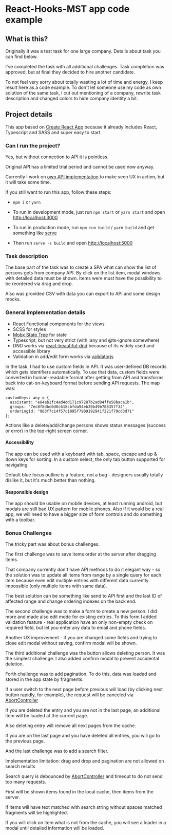 # React-Hooks-MST app code example

## What is this?

Originally it was a test task for one large company. Details about task you can find below.

I've completed the task with all additional challenges. Task completion was approved, but at final they decided to hire another candidate.

To not feel very sorry about totally wasting a lot of time and energy, I keep result here as a code example. To don't let someone use my code as own solution of the same task, I cut out mentioning of a company, rewrite task description and changed colors to hide company identity a bit.

## Project details

This app based on [Create React App](https://github.com/facebook/create-react-app) because it already includes React, Typescript and SASS and super easy to start.

### Can I run the project?

Yes, but without connection to API it is pointless. 

Original API has a limited trial period and cannot be used now anyway.

Currently I work on [own API implementation](https://github.com/random1911/express-mongoose-api) to make seen UX in action, but it will take some time.

If you still want to run this app, follow these steps:

* `npm i` or `yarn`

* To run in development mode, just run `npm start` or `yarn start` and open [http://localhost:3000](http://localhost:3000)

* To run in production mode, run `npm run build` / `yarn build` and get something like [serve](https://www.npmjs.com/package/serve)

* Then run `serve -s build` and open [http://localhost:5000](http://localhost:5000)

### Task description

The base part of the task was to create a SPA what can show the list of persons gets from company API. By click on the list item, modal windows with detailed data must be shown. Items were must have the possibility to be reordered via drag and drop. 

Also was provided CSV with data you can export to API and some design mocks.

### General implementation details

* React Functional components for the views
* SCSS for styles
* [Mobx State Tree](https://github.com/mobxjs/mobx-state-tree) for state
* Typescript, but not very strict (with :any and @ts-ignore somewhere)
* DND works via [react-beautiful-dnd](https://github.com/atlassian/react-beautiful-dnd) because of its widely used and accessible library
* Validation in add/edit form works via [validatorjs](https://github.com/skaterdav85/validatorjs)

In the task, I had to use custom fields in API. It was user-defined DB records which gets identifiers automatically.
To use that data, custom fields were converted in human-readable format after getting from API and transforms back into cat-on-keyboard format before sending API requests.
The map was:

```
customKeys: any = {
  assistant: "e84ab1fc4ad4dd171c97287b2ad84ffe58baca1b",
  groups: "7ec8f8dbc0d0c618cbfda94eb39b49b788357f32",
  orderingId: "903f7c14f57c1095f7909192941f221f79cd3d71"
};
```

Actions like a delete/add/change persons shows status messages (success or error) in the top-right screen corner.

#### Accessibility

The app can be used with a keyboard with tab, space, escape and up & down keys for sorting. 
In a custom select, the only tab button supported for navigating.

Default blue focus outline is a feature, not a bug - designers usually totally dislike it, but it's much better than nothing.

#### Responsible design

The app should be usable on mobile devices, at least running android, but modals are still bad UX pattern for mobile phones.
Also if it would be a real app, we will need to have a bigger size of form controls and do something with a toolbar.

### Bonus Challenges

The tricky part was about bonus challenges.

The first challenge was to save items order at the server after dragging items.

That company currently don't have API methods to do it elegant way - so the solution was to update all items from range by a single query for each item because even edit multiple entries with different data currently impossible (only multiple items with same data).

The best solution can be something like send to API first and the last ID of affected range and change ordering indexes on the back end.

The second challenge was to make a form to create a new person. I did more and made also edit mode for existing entries. To this form I added validation feature - real application have an only non-empty check on required field, but let you enter any data to email and phone fields.

Another UX improvement -  if you are changed some fields and trying to close edit modal without saving, confirm modal will be shown.

The third additional challenge was the button allows deleting person. It was the simplest challenge. I also added confirm modal to prevent accidental deletion.

Forth challenge was to add pagination. To do this, data was loaded and stored in the app state by fragments.
 
If a user switch to the next page before previous will load (by clicking next button rapidly, for example), the request will be canceled via [AbortController](https://developer.mozilla.org/en-US/docs/Web/API/AbortController)

If you are deleted the entry and you are not in the last page, an additional item will be loaded at the current page.

Also deleting entry will remove all next pages from the cache. 

If you are on the last page and you have deleted all entries, you will go to the previous page.

And the last challenge was to add a search filter. 

Implementation limitation: drag and drop and pagination are not allowed on search results

Search query is debounced by [AbortController](https://developer.mozilla.org/en-US/docs/Web/API/AbortController) and timeout to do not send too many requests.

First will be shown items found in the local cache, then items from the server.

If items will have text matched with search string without spaces matched fragments will be highlighted.

If you will click on item what is not from the cache, you will see a loader in a modal until detailed information will be loaded.
